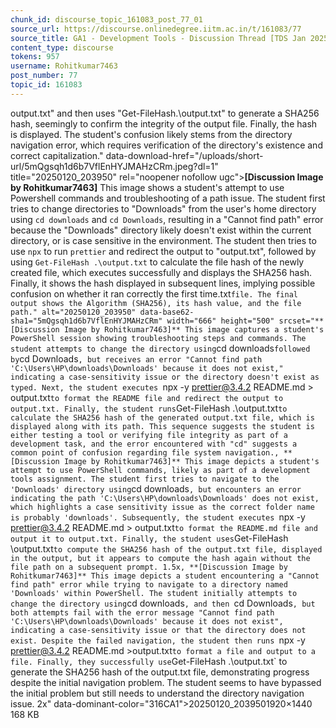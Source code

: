 ```yaml
---
chunk_id: discourse_topic_161083_post_77_01
source_url: https://discourse.onlinedegree.iitm.ac.in/t/161083/77
source_title: GA1 - Development Tools - Discussion Thread [TDS Jan 2025]
content_type: discourse
tokens: 957
username: Rohitkumar7463
post_number: 77
topic_id: 161083
---
```


output.txt" and then uses "Get-FileHash.\output.txt" to generate a SHA256 hash, seemingly to confirm the integrity of the output file. Finally, the hash is displayed. The student's confusion likely stems from the directory navigation error, which requires verification of the directory's existence and correct capitalization." data-download-href="/uploads/short-url/5mQgsqh1d6b7VflEnHYJMAHzCRm.jpeg?dl=1" title="20250120_203950" rel="noopener nofollow ugc">**[Discussion Image by Rohitkumar7463]** This image shows a student's attempt to use Powershell commands and troubleshooting of a path issue. The student first tries to change directories to "Downloads" from the user's home directory using `cd downloads` and `cd Downloads`, resulting in a "Cannot find path" error because the "Downloads" directory likely doesn't exist within the current directory, or is case sensitive in the environment. The student then tries to use `npx` to run `prettier` and redirect the output to "output.txt", followed by using `Get-FileHash .\output.txt` to calculate the file hash of the newly created file, which executes successfully and displays the SHA256 hash. Finally, it shows the hash displayed in subsequent lines, implying possible confusion on whether it ran correctly the first time.txt` file. The final output shows the Algorithm (SHA256), its hash value, and the file path." alt="20250120_203950" data-base62-sha1="5mQgsqh1d6b7VflEnHYJMAHzCRm" width="666" height="500" srcset="**[Discussion Image by Rohitkumar7463]** This image captures a student's PowerShell session showing troubleshooting steps and commands. The student attempts to change the directory using `cd downloads` followed by `cd Downloads`, but receives an error "Cannot find path 'C:\Users\HP\downloads\Downloads' because it does not exist," indicating a case-sensitivity issue or the directory doesn't exist as typed. Next, the student executes `npx -y prettier@3.4.2 README.md > output.txt` to format the README file and redirect the output to output.txt. Finally, the student runs `Get-FileHash .\output.txt` to calculate the SHA256 hash of the generated output.txt file, which is displayed along with its path. This sequence suggests the student is either testing a tool or verifying file integrity as part of a development task, and the error encountered with "cd" suggests a common point of confusion regarding file system navigation., **[Discussion Image by Rohitkumar7463]** This image depicts a student's attempt to use PowerShell commands, likely as part of a development tools assignment. The student first tries to navigate to the 'Downloads' directory using `cd downloads`, but encounters an error indicating the path 'C:\Users\HP\downloads\Downloads' does not exist, which highlights a case sensitivity issue as the correct folder name is probably 'downloads'. Subsequently, the student executes `npx -y prettier@3.4.2 README.md > output.txt` to format the README.md file and output it to output.txt. Finally, the student uses `Get-FileHash \output.txt` to compute the SHA256 hash of the output.txt file, displayed in the output, but it appears to compute the hash again without the file path on a subsequent prompt. 1.5x, **[Discussion Image by Rohitkumar7463]** This image depicts a student encountering a "Cannot find path" error while trying to navigate to a directory named 'Downloads' within PowerShell. The student initially attempts to change the directory using `cd downloads`, and then `cd Downloads`, but both attempts fail with the error message "Cannot find path 'C:\Users\HP\downloads\Downloads' because it does not exist", indicating a case-sensitivity issue or that the directory does not exist. Despite the failed navigation, the student then runs `npx -y prettier@3.4.2 README.md >output.txt` to format a file and output to a file. Finally, they successfully use `Get-FileHash .\output.txt` to generate the SHA256 hash of the output.txt file, demonstrating progress despite the initial navigation problem. The student seems to have bypassed the initial problem but still needs to understand the directory navigation issue. 2x" data-dominant-color="316CA1">20250120_2039501920×1440 168 KB
